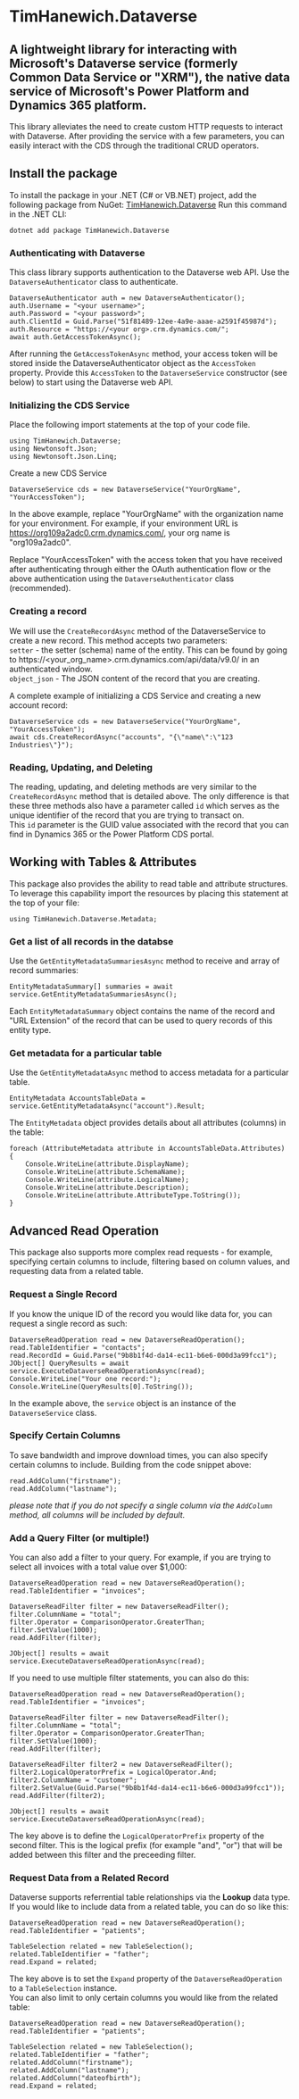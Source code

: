 TimHanewich.Dataverse
==============
A lightweight library for interacting with Microsoft's Dataverse service (formerly Common Data Service or "XRM"), the native data service of Microsoft's Power Platform and Dynamics 365 platform.  
--------  
This library alleviates the need to create custom HTTP requests to interact with Dataverse. After providing the service with a few parameters, you can easily interact with the CDS through the traditional CRUD operators.

## Install the package
To install the package in your .NET (C# or VB.NET) project, add the following package from NuGet:
[TimHanewich.Dataverse](https://www.nuget.org/packages/TimHanewich.Dataverse/)
Run this command in the .NET CLI:

    dotnet add package TimHanewich.Dataverse

### Authenticating with Dataverse
This class library supports authentication to the Dataverse web API. Use the `DataverseAuthenticator` class to authenticate.

    DataverseAuthenticator auth = new DataverseAuthenticator();
    auth.Username = "<your username>";
    auth.Password = "<your password>";
    auth.ClientId = Guid.Parse("51f81489-12ee-4a9e-aaae-a2591f45987d");
    auth.Resource = "https://<your org>.crm.dynamics.com/";
    await auth.GetAccessTokenAsync();

After running the `GetAccessTokenAsync` method, your access token will be stored inside the DataverseAuthenticator object as the `AccessToken` property. Provide this `AccessToken` to the `DataverseService` constructor (see below) to start using the Dataverse web API.

### Initializing the CDS Service
Place the following import statements at the top of your code file.

    using TimHanewich.Dataverse;  
    using Newtonsoft.Json;  
    using Newtonsoft.Json.Linq;

Create a new CDS Service

    DataverseService cds = new DataverseService("YourOrgName", "YourAccessToken");

In the above example, replace "YourOrgName" with the organization name for your environment. For example, if your environment URL is https://org109a2adc0.crm.dynamics.com/, your org name is "org109a2adc0".  

Replace "YourAccessToken" with the access token that you have received after authenticating through either the OAuth authentication flow or the above authentication using the `DataverseAuthenticator` class (recommended).

### Creating a record
We will use the `CreateRecordAsync` method of the DataverseService to create a new record. This method accepts two parameters:  
`setter` - the setter (schema) name of the entity. This can be found by going to https://<your_org_name>.crm.dynamics.com/api/data/v9.0/ in an authenticated window.  
`object_json` - The JSON content of the record that you are creating.  

A complete example of initializing a CDS Service and creating a new account record:

    DataverseService cds = new DataverseService("YourOrgName", "YourAccessToken");
    await cds.CreateRecordAsync("accounts", "{\"name\":\"123 Industries\"}");

### Reading, Updating, and Deleting
The reading, updating, and deleting methods are very similar to the `CreateRecordAsync` method that is detailed above. The only difference is that these three methods also have a parameter called `id` which serves as the unique identifier of the record that you are trying to transact on.  
This `id` parameter is the GUID value associated with the record that you can find in Dynamics 365 or the Power Platform CDS portal.

## Working with Tables & Attributes
This package also provides the ability to read table and attribute structures. To leverage this capability import the resources by placing this statement at the top of your file:

    using TimHanewich.Dataverse.Metadata;

### Get a list of all records in the databse
Use the `GetEntityMetadataSummariesAsync` method to receive and array of record summaries:

    EntityMetadataSummary[] summaries = await service.GetEntityMetadataSummariesAsync();

Each `EntityMetadataSummary` object contains the name of the record and "URL Extension" of the record that can be used to query records of this entity type.

### Get metadata for a particular table
Use the `GetEntityMetadataAsync` method to access metadata for a particular table.

    EntityMetadata AccountsTableData = service.GetEntityMetadataAsync("account").Result;

The `EntityMetadata` object provides details about all attributes (columns) in the table:

    foreach (AttributeMetadata attribute in AccountsTableData.Attributes)
    {
        Console.WriteLine(attribute.DisplayName);
        Console.WriteLine(attribute.SchemaName);
        Console.WriteLine(attribute.LogicalName);
        Console.WriteLine(attribute.Description);
        Console.WriteLine(attribute.AttributeType.ToString());
    }

## Advanced Read Operation
This package also supports more complex read requests - for example, specifying certain columns to include, filtering based on column values, and requesting data from a related table.

### Request a Single Record
If you know the unique ID of the record you would like data for, you can request a single record as such:
```
DataverseReadOperation read = new DataverseReadOperation();
read.TableIdentifier = "contacts";
read.RecordId = Guid.Parse("9b8b1f4d-da14-ec11-b6e6-000d3a99fcc1");
JObject[] QueryResults = await service.ExecuteDataverseReadOperationAsync(read);
Console.WriteLine("Your one record:");
Console.WriteLine(QueryResults[0].ToString());
```
In the example above, the `service` object is an instance of the `DataverseService` class.

### Specify Certain Columns
To save bandwidth and improve download times, you can also specify certain columns to include. Building from the code snippet above:
```
read.AddColumn("firstname");
read.AddColumn("lastname");
```
*please note that if you do not specify a single column via the `AddColumn` method, all columns will be included by default.*

### Add a Query Filter (or multiple!)
You can also add a filter to your query. For example, if you are trying to select all invoices with a total value over $1,000:
```
DataverseReadOperation read = new DataverseReadOperation();
read.TableIdentifier = "invoices";

DataverseReadFilter filter = new DataverseReadFilter();
filter.ColumnName = "total";
filter.Operator = ComparisonOperator.GreaterThan;
filter.SetValue(1000);
read.AddFilter(filter);

JObject[] results = await service.ExecuteDataverseReadOperationAsync(read);
```
If you need to use multiple filter statements, you can also do this:
```
DataverseReadOperation read = new DataverseReadOperation();
read.TableIdentifier = "invoices";

DataverseReadFilter filter = new DataverseReadFilter();
filter.ColumnName = "total";
filter.Operator = ComparisonOperator.GreaterThan;
filter.SetValue(1000);
read.AddFilter(filter);

DataverseReadFilter filter2 = new DataverseReadFilter();
filter2.LogicalOperatorPrefix = LogicalOperator.And;
filter2.ColumnName = "customer";
filter2.SetValue(Guid.Parse("9b8b1f4d-da14-ec11-b6e6-000d3a99fcc1"));
read.AddFilter(filter2);

JObject[] results = await service.ExecuteDataverseReadOperationAsync(read);
```
The key above is to define the `LogicalOperatorPrefix` property of the second filter. This is the logical prefix (for example "and", "or") that will be added between this filter and the preceeding filter.

### Request Data from a Related Record
Dataverse supports referrential table relationships via the **Lookup** data type. If you would like to include data from a related table, you can do so like this:
```
DataverseReadOperation read = new DataverseReadOperation();
read.TableIdentifier = "patients";

TableSelection related = new TableSelection();
related.TableIdentifier = "father";
read.Expand = related;
```
The key above is to set the `Expand` property of the `DataverseReadOperation` to a `TableSelection` instance.  
You can also limit to only certain columns you would like from the related table:
```
DataverseReadOperation read = new DataverseReadOperation();
read.TableIdentifier = "patients";

TableSelection related = new TableSelection();
related.TableIdentifier = "father";
related.AddColumn("firstname");
related.AddColumn("lastname");
related.AddColumn("dateofbirth");
read.Expand = related;
```

